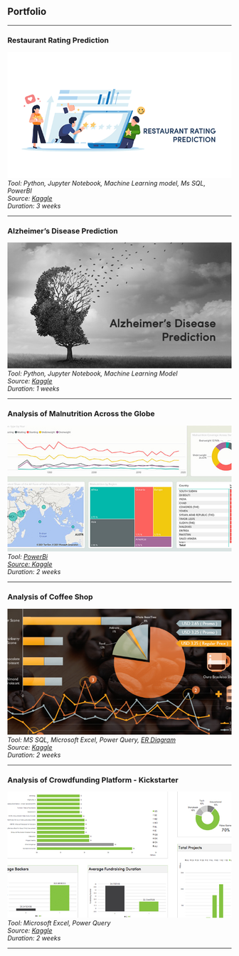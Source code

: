 ## Portfolio

---
### Restaurant Rating Prediction
[<img src="images/summative-project.png?raw=true"/>](/pdf/summative.pdf)
<em>Tool: Python, Jupyter Notebook, Machine Learning model, Ms SQL, PowerBI</em><br>
<em>Source: <a href="https://www.kaggle.com/himanshupoddar/zomato-bangalore-restaurants" target="_blank"> Kaggle </a></em><br>
<em>Duration: 3 weeks</em>

---
### Alzheimer’s Disease Prediction
[<img src="images/cap4-project.jpg?raw=true"/>](/pdf/capstone4.pdf)
<em>Tool: Python, Jupyter Notebook, Machine Learning Model</em><br>
<em>Source: <a href="https://www.kaggle.com/jboysen/mri-and-alzheimers" target="_blank"> Kaggle </a></em><br>
<em>Duration: 1 weeks</em>

---
### Analysis of Malnutrition Across the Globe
[<img src="images/cap3-project-1.jpg?raw=true"/>](/pdf/capstone3.pdf)
<em>Tool: <a href="https://app.powerbi.com/reportEmbed?reportId=97e8e82b-0fd5-4b2d-a976-7e911b842532&autoAuth=true&ctid=c4b6f1b9-64d9-4aee-86c9-a3e2c17383b6" target="_blank"> PowerBi</em><br>
<em>Source: <a href="https://www.kaggle.com/ruchi798/malnutrition-across-the-globe" target="_blank"> Kaggle </a></em><br>
<em>Duration: 2 weeks</em>

---
### Analysis of Coffee Shop
<!-- <iframe src="https://onedrive.live.com/embed?cid=F945819FD9DA3A03&resid=F945819FD9DA3A03%21278&authkey=ADsEbdmNjGIg97s&em=2" width="100%" height="327" frameborder="0" scrolling="no"></iframe> -->
[<img src="images/cap2-project-1.jpg?raw=true"/>](/pdf/capstone2.pdf)
<em>Tool: MS SQL, Microsoft Excel, Power Query, <a href="https://www.lucidchart.com/pages/" target="_blank"> ER Diagram </a></em><br>
<em>Source: <a href="https://www.kaggle.com/ylchang/coffee-shop-sample-data-1113" target="_blank"> Kaggle </a></em><br>
<em>Duration: 2 weeks</em>

---
### Analysis of Crowdfunding Platform - Kickstarter
[<img src="images/cap1-project.jpg?raw=true"/>](/pdf/capstone1.pdf)
<em>Tool: Microsoft Excel, Power Query</em><br>
<em>Source: <a href="https://www.kaggle.com/codename007/funding-successful-projects" target="_blank"> Kaggle </a></em><br>
<em>Duration: 2 weeks</em>

<!-- ### Category Name 2

- [Project 1 Title](http://example.com/)
- [Project 2 Title](http://example.com/)
- [Project 3 Title](http://example.com/)
- [Project 4 Title](http://example.com/)
- [Project 5 Title](http://example.com/)

--- -->




---
<!-- <p style="font-size:11px">Page template forked from <a href="https://github.com/evanca/quick-portfolio">evanca</a></p> -->
<!-- Remove above link if you don't want to attibute -->
